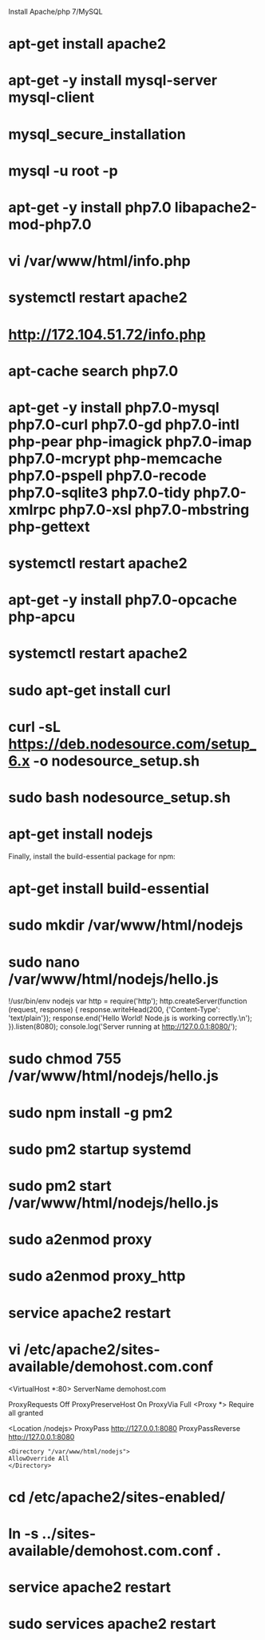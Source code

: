 Install Apache/php 7/MySQL

# apt-get install apache2

# apt-get -y install mysql-server mysql-client

# mysql_secure_installation

# mysql -u root -p

# apt-get -y install php7.0 libapache2-mod-php7.0

# vi /var/www/html/info.php
<?php
phpinfo();
?>

# systemctl restart apache2

# http://172.104.51.72/info.php

# apt-cache search php7.0

# apt-get -y install php7.0-mysql php7.0-curl php7.0-gd php7.0-intl php-pear php-imagick php7.0-imap php7.0-mcrypt php-memcache  php7.0-pspell php7.0-recode php7.0-sqlite3 php7.0-tidy php7.0-xmlrpc php7.0-xsl php7.0-mbstring php-gettext

# systemctl restart apache2

# apt-get -y install php7.0-opcache php-apcu

# systemctl restart apache2

# sudo apt-get install curl

# curl -sL https://deb.nodesource.com/setup_6.x -o nodesource_setup.sh

# sudo bash nodesource_setup.sh

# apt-get install nodejs

Finally, install the build-essential package for npm:

# apt-get install build-essential

# sudo mkdir /var/www/html/nodejs

# sudo nano /var/www/html/nodejs/hello.js

!/usr/bin/env nodejs
var http = require('http');
http.createServer(function (request, response) {
   response.writeHead(200, {'Content-Type': 'text/plain'});
   response.end('Hello World! Node.js is working correctly.\n');
}).listen(8080);
console.log('Server running at http://127.0.0.1:8080/');

# sudo chmod 755 /var/www/html/nodejs/hello.js

# sudo npm install -g pm2

# sudo pm2 startup systemd

#  sudo pm2 start /var/www/html/nodejs/hello.js

# sudo a2enmod proxy
# sudo a2enmod proxy_http
	
# service apache2 restart

# vi /etc/apache2/sites-available/demohost.com.conf


<VirtualHost *:80>
   ServerName demohost.com

   ProxyRequests Off
   ProxyPreserveHost On
   ProxyVia Full
   <Proxy *>
      Require all granted
   </Proxy>

   <Location /nodejs>
      ProxyPass http://127.0.0.1:8080
      ProxyPassReverse http://127.0.0.1:8080
   </Location>

    <Directory "/var/www/html/nodejs">
    AllowOverride All
    </Directory>
</VirtualHost>

# cd /etc/apache2/sites-enabled/
# ln -s ../sites-available/demohost.com.conf .
# service apache2 restart

# sudo services apache2 restart